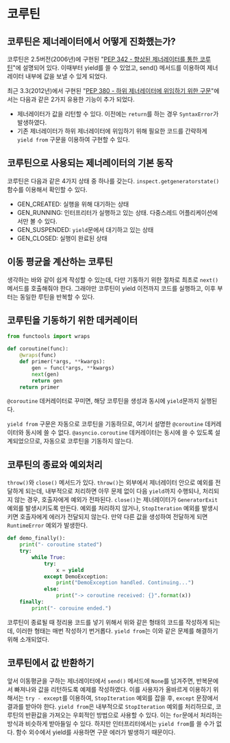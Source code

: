 # 코루틴


## 코루틴은 제너레이터에서 어떻게 진화했는가?

코루틴은 2.5버전(2006년)에 구현된 "[PEP 342 - 향상된 제너레이터를 통한 코루틴](https://www.python.org/dev/peps/pep-0342/)"에 설명되어 있다. 이때부터 yield를 쓸 수 있었고, send() 메서드를 이용하여 제너레이터 내부에 값을 보낼 수 있게 되었다.

최근 3.3(2012년)에서 구현된 "[PEP 380 - 하위 제너레이터에 위임하기 위한 구문](https://python.org/dev/peps/pep-0380/)"에서는 다음과 같은 2가지 유용한 기능이 추가 되었다.

* 제너레이터가 값을 리턴할 수 있다. 이전에는 `return`를 하는 경우 `SyntaxError`가 발생하였다.
* 기존 제너레이터가 하위 제너레이터에 위임하기 위해 필요한 코드를 간략하게 `yield from` 구문을 이용하여 구현할 수 있다.

## 코루틴으로 사용되는 제너레이터의 기본 동작

코루틴은 다음과 같은 4가지 상태 중 하나를 갖는다. `inspect.getgeneratorstate()` 함수를 이용해서 확인할 수 있다.

* GEN_CREATED: 실행을 위해 대기하는 상태
* GEN_RUNNING: 인터프리터가 실행하고 있는 상태. 다중스레드 어플리케이션에서만 볼 수 있다.
* GEN_SUSPENDED: `yield`문에서 대기하고 있는 상태
* GEN_CLOSED: 실행이 완료된 상태

## 이동 평균을 계산하는 코루틴

생각하는 바와 같이 쉽게 작성할 수 있는데, 다만 기동하기 위한 절차로 최초로 `next()` 메서드를 호출해줘야 한다. 그래야만 코루틴이 yield 이전까지 코드를 실행하고, 이후 부터는 동일한 루틴을 반복할 수 있다.

## 코루틴을 기동하기 위한 데커레이터

```python
from functools import wraps

def coroutine(func):
    @wraps(func)
    def primer(*args, **kwargs):
        gen = func(*args, **kwargs)
        next(gen)
        return gen
    return primer
```

`@coroutine` 데커레이터로 꾸미면, 해당 코루틴을 생성과 동시에 `yield`문까지 실행된다.

`yield from` 구문은 자동으로 코루틴을 기동하므로, 여기서 설명한 `@coroutine` 데커레이터와 동시에 쓸 수 없다. `@asyncio.coroutine` 데커레이터는 동시에 쓸 수 있도록 설계되었으므로, 자동으로 코루틴을 기동하지 않는다.

## 코루틴의 종료와 예외처리

`throw()`와 `close()` 메서드가 있다. `throw()`는 외부에서 제너레이터 안으로 예외를 전달하게 되는데, 내부적으로 처리하면 아무 문제 없이 다음 `yield`까지 수행되나, 처리되지 않는 경우, 호출자에게 예외가 전파된다. `close()`는 제너레이터가 `GeneratorExit`예외를 발생시키도록 만든다. 예외를 처리하지 않거나, `StopIteration` 예외를 발생시키면 호출자에게 에러가 전달되지 않는다. 만약 다른 값을 생성하여 전달하게 되면 `RuntimeError` 예외가 발생한다.

```python
def demo_finally():
    print("- coroutine stated")
    try:
        while True:
            try:
                x = yield
            except DemoException:
                print("DemoException handled. Continuing...")
            else:
                print("-> coroutine received: {}".format(x))
    finally:
        print("- corouine ended.")
```

코루틴이 종료될 때 정리용 코드를 넣기 위해서 위와 같은 형태의 코드를 작성하게 되는데, 이러한 형태는 매번 작성하기 번거롭다. `yield from`는 이와 같은 문제를 해결하기 위해 소개되었다.

## 코루틴에서 값 반환하기

앞서 이동평균을 구하는 제너레이터에서 `send()` 메서드에 `None`를 넘겨주면, 반복문에서 빠져나와 값을 리턴하도록 예제를 작성하였다. 이를 사용자가 올바르게 이용하기 위해서는 `try - except`를 이용하여, `StopIteration` 예외를 잡을 후, `except` 문장에서 결과를 받아야 한다. `yield from`은 내부적으로 `StopIteration` 예외를 처리하므로, 코루틴의 반환값을 가져오는 우회적인 방법으로 사용할 수 있다. 이는 `for`문에서 처리하는 방식과 비슷하게 받아들일 수 있다. 하지만 인터프리터에서는 `yield from`를 쓸 수가 없다. 함수 외수에서 yield를 사용하면 구문 에러가 발생하기 때문이다.

